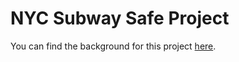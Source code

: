 # NYC Subway Safe Project

You can find the background for this project [here](https://courtstreetdata.beehiiv.com/p/is-riding-the-subway-safe).
 
